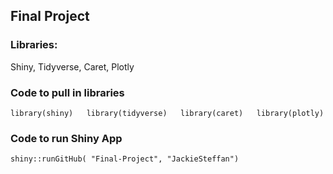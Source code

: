 ## Final Project

### Libraries:  
Shiny, Tidyverse, Caret, Plotly

### Code to pull in libraries
  
`library(shiny)  
library(tidyverse)  
library(caret)  
library(plotly)`

### Code to run Shiny App
  
`shiny::runGitHub( "Final-Project", "JackieSteffan")`
